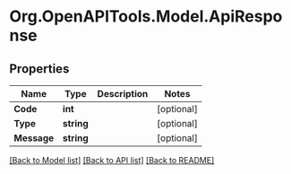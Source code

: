 # Org.OpenAPITools.Model.ApiResponse

## Properties

Name | Type | Description | Notes
------------ | ------------- | ------------- | -------------
**Code** | **int** |  | [optional] 
**Type** | **string** |  | [optional] 
**Message** | **string** |  | [optional] 

[[Back to Model list]](../../README.md#documentation-for-models) [[Back to API list]](../../README.md#documentation-for-api-endpoints) [[Back to README]](../../README.md)

